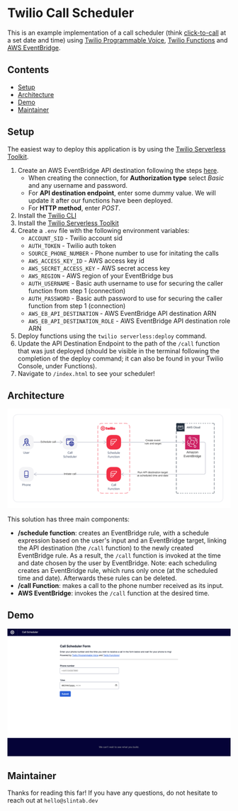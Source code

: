 # Twilio Call Scheduler

This is an example implementation of a call scheduler (think [click-to-call](https://github.com/TwilioDevEd/clicktocall-node) at a set date and time) using [Twilio Programmable Voice](https://www.twilio.com/docs/voice), [Twilio Functions](https://www.twilio.com/docs/runtime/functions) and [AWS EventBridge](https://aws.amazon.com/eventbridge/).

## Contents

* [Setup](#setup)
* [Architecture](#architecture)
* [Demo](#demo)
* [Maintainer](#maintainer)

## Setup

The easiest way to deploy this application is by using the [Twilio Serverless Toolkit](https://www.twilio.com/docs/labs/serverless-toolkit).

1. Create an AWS EventBridge API destination following the steps [here](https://docs.aws.amazon.com/eventbridge/latest/userguide/eb-api-destinations.html).
    - When creating the connection, for **Authorization type** select *Basic* and any username and password.
    - For **API destination endpoint**, enter some dummy value. We will update it after our functions have been deployed.
    - For **HTTP method**, enter *POST*.
2. Install the [Twilio CLI](https://www.twilio.com/docs/twilio-cli/quickstart#install-twilio-cli)
3. Install the [Twilio Serverless Toolkit](https://www.twilio.com/docs/labs/serverless-toolkit/getting-started)
4. Create a `.env` file with the following environment variables: 
    - `ACCOUNT_SID` - Twilio account sid
    - `AUTH_TOKEN` - Twilio auth token 
    - `SOURCE_PHONE_NUMBER` - Phone number to use for initating the calls
    - `AWS_ACCESS_KEY_ID` - AWS access key id
    - `AWS_SECRET_ACCESS_KEY` - AWS secret access key
    - `AWS_REGION` - AWS region of your EventBridge bus
    - `AUTH_USERNAME` - Basic auth username to use for securing the caller function from step 1 (connection)
    - `AUTH_PASSWORD` - Basic auth password to use for securing the caller function from step 1 (connection)
    - `AWS_EB_API_DESTINATION` - AWS EventBridge API destination ARN
    - `AWS_EB_API_DESTINATION_ROLE` - AWS EventBridge API destination role ARN
5. Deploy functions using the `twilio serverless:deploy` command.
6. Update the API Destination Endpoint to the path of the `/call` function that was just deployed (should be visible in the terminal following the completion of the deploy command; it can also be found in your Twilio Console, under Functions).
7. Navigate to `/index.html` to see your scheduler!


## Architecture
![Architecture Diagram](./architecture.png?raw=true)

This solution has three main components:
 - **/schedule function**: creates an EventBridge rule, with a schedule expression based on the user's input and an EventBridge target, linking the API destination (the `/call` function) to the newly created EventBridge rule. As a result, the `/call` function is invoked at the time and date chosen by the user by EventBridge. Note: each scheduling creates an EventBridge rule, which runs only once (at the scheduled time and date). Afterwards these rules can be deleted.
 - **/call Function**: makes a call to the phone number received as its input.
 - **AWS EventBridge**: invokes the `/call` function at the desired time. 


## Demo
![Demo screenshot](./demo.png?raw=true)


## Maintainer
Thanks for reading this far!
If you have any questions, do not hesitate to reach out at `hello@slintab.dev`
